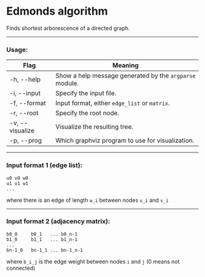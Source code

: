 # Edmonds algorithm

Finds shortest arborescence of a directed graph.
__________________________________________
### Usage:

| Flag      | Meaning |
| ----------- | ----------- |
| -h, --help      | Show a help message generated by the `argparse` module.       |
| -i, --input   | Specify the input file.        |
| -f, --format   | Input format, either `edge_list` or `matrix`.        |
| -r, --root   | Specify the root node. |
| -v, --visualize   | Visualize the resulting tree. |
| -p, --prog   | Which graphviz program to use for visualization. |


__________________________________________

### Input format 1 (edge list):
```
u0 v0 w0
u1 v1 w1
...
```
where there is an edge of length `w_i` between nodes `u_i` and `v_i`

__________________________________________

### Input format 2 (adjacency matrix):
```
b0_0     b0_1   ... b0_n-1
b1_0     b1_1   ... b1_n-1
...
bn-1_0   bn-1_1 ... bn-1_n-1

```
where `b_i_j` is the edge weight between nodes `i` and `j` (0 means not connected)







